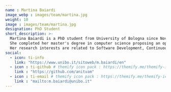 ```yaml
---
name : Martina Baiardi
image_webp : images/team/martina.jpg
weight: 10
image : images/team/martina.jpg
designation: PhD Student
short_description: >-
  Martina Baiardi is a PhD student from University of Bologna since November 2024, supervised by Prof. Danilo Pianini.
  She completed her master's degree in computer science proposing an open-source tool for programming BDI Multi-Agent Systems, named JaKtA.
  Her research interests are related to Software Development, Continuous Integration and Continuous Deployment, Virtualization, Container Orchestration, Multi-Agent Systems, Collective Systems, and Autonomic Systems. 
social:
  - icon: ti-info
    link: "https://www.unibo.it/sitoweb/m.baiardi/en"
  - icon : ti-github # themify icon pack : https://themify.me/themify-icons
    link : "https://github.com/anitvam"
  - icon : ti-email # themify icon pack : https://themify.me/themify-icons
    link : "mailto:m.baiardi@unibo.it"
---
```

